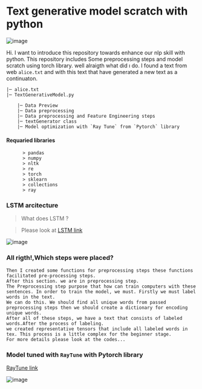 # Text generative model scratch with python
![image](https://user-images.githubusercontent.com/64266044/215060141-b23a8a37-aa72-4dda-bc5f-a9fb3c3e5501.png)

Hi. I want to introduce this repository towards enhance our nlp skill with python.
This repository includes Some preprocessing steps and model scratch using torch library.
well alraigth what did ı do.
I found a text from web `alice.txt` and with this text that have generated a new text as a continuaton.

    |─ alice.txt
    |─ TextGenerativeModel.py
    
        |─ Data Preview
        |─ Data preprocessing
        |─ Data preprocessing and Feature Engineering steps
        |─ textGenerator class
        |─ Model optimization with `Ray Tune` from `Pytorch` library
    
    
   #### Requaried libraries
          > pandas 
          > numpy 
          > nltk
          > re
          > torch
          > sklearn
          > collections 
          > ray
        
### LSTM arcitecture
> What does LSTM ?

> Please look at   [LSTM link](https://colah.github.io/posts/2015-08-Understanding-LSTMs/)

![image](https://user-images.githubusercontent.com/64266044/215192932-99f6e9a2-ba8b-49f2-99f5-e0491bde0d0d.png)



        
### All rigth!,Which steps were placed?

``` Firstly, I have imported related libraries for nlp preprocessing and model. 
Then I created some functions for preprocessing steps these functions facilitated pre-processing steps.
After this section. we are in preprocessing step.
The Preprocessing step purpose that how can train computers with these sentences. In order to train the model, we must. Firstly we must label words in the text.
We can do this. We should find all unique words from passed preprocessing steps then we should create a dictionary for encoding unique words.
After all of these steps, we have a text that consists of labeled words.After the process of labeling. 
we created representative tensors that include all labeled words in tex. This process is a little complex for the beginner stage.
For more details please look at the codes... 
```



### Model tuned with `RayTune`  with Pytorch library

[RayTune link](https://pytorch.org/tutorials/beginner/hyperparameter_tuning_tutorial.html)

![image](https://user-images.githubusercontent.com/64266044/215206341-35aacf66-88ba-494f-be8d-77eb4fde578e.png)









